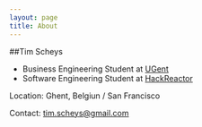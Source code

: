 ```yaml
---
layout: page
title: About
---
```


##Tim Scheys

- Business Engineering Student at [UGent](www.ugent.be)
- Software Engineering Student at [HackReactor](www.hackreactor.com)

Location: Ghent, Belgiun / San Francisco

Contact: tim.scheys@gmail.com

